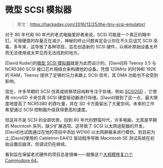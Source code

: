 # 微型 SCSI 模拟器

> 原文：<https://hackaday.com/2016/12/25/the-tiny-scsi-emulator/>

对于 80 年代和 90 年代的老式电脑爱好者来说，SCSI 可能是一个真正的眼中钉。可用硬盘的存量正在减少，神秘的终止问题肯定会让你在不久后诅咒 SCSI 巫毒。多年来，这导致了各种项目，旨在创造新的 SCSI 硬件，以填补原始设备太坏而无法使用或太罕见而无法找到的地方。

[David Kuder]的[微型 SCSI 模拟器](https://hackaday.io/project/18974-tiny-scsi-emulator)就是为此而设计的。[David]将 Teensy 3.5 与 NCR5380 SCSI 接口芯片相结合来构建他的设备。凭借 120MHz 的时钟和 192K 的 RAM，Teensy 提供了足够的马力来跟上 SCSI 信号，其 DMA 功能也不会受到影响。

现在，许多早期的 SCSI 仿真或转换项目纯粹专注于存储，例如 [SCSI2SD](http://www.nekochan.net/wiki/SCSI2SD) ，它使用 microSD 卡来仿真 SCSI 硬盘驱动器进行存储。[David]做到了这一点，最大限度地提高了 NCR5380 的吞吐量，并在 SD 卡方面留出了大量空间。未来的工作希望通过 SCSI 控制器升级获得更高的速度。

但这并不是 SCSI 的全部优势。回到 80 年代的野蛮时代，许多电脑，尤其是早期的 Macintosh 系列，缺少扩展选项。这导致了 SCSI 以太网适配器的开发，[David]也试图通过在他的项目中添加 W5100 以太网屏蔽来进行模仿。到目前为止,[David]使用的 Cabletron EA412 驱动程序导致 Macintosh SE 测试系统在初始设置后崩溃，但调试仍在继续。

看到旨在保留老式硬件的项目总是很棒——就像这个[大规模修复六个 Commodore 64](http://hackaday.com/2016/08/07/detailed-log-of-commodore-64-refurbishing/)。